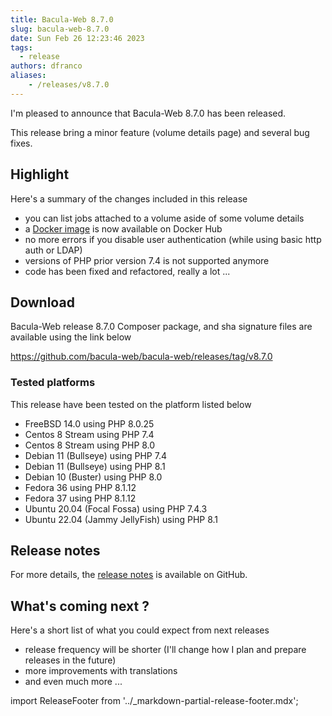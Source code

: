 ```yaml
---
title: Bacula-Web 8.7.0
slug: bacula-web-8.7.0
date: Sun Feb 26 12:23:46 2023
tags:
  - release
authors: dfranco
aliases:
    - /releases/v8.7.0
---
```


I'm pleased to announce that Bacula-Web 8.7.0 has been released.

<!-- truncate -->

This release bring a minor feature (volume details page) and several bug fixes.

## Highlight

Here's a summary of the changes included in this release

- you can list jobs attached to a volume aside of some volume details
- a [Docker image](https://hub.docker.com/r/baculaweb/bacula-web) is now available on Docker Hub
- no more errors if you disable user authentication (while using basic http auth or LDAP)
- versions of PHP prior version 7.4 is not supported anymore
- code has been fixed and refactored, really a lot ...

## Download

Bacula-Web release 8.7.0 Composer package, and sha signature files are available using the link below

https://github.com/bacula-web/bacula-web/releases/tag/v8.7.0

### Tested platforms

This release have been tested on the platform listed below

- FreeBSD 14.0 using PHP 8.0.25
- Centos 8 Stream using PHP 7.4
- Centos 8 Stream using PHP 8.0
- Debian 11 (Bullseye) using PHP 7.4
- Debian 11 (Bullseye) using PHP 8.1
- Debian 10 (Buster) using PHP 8.0
- Fedora 36 using PHP 8.1.12
- Fedora 37 using PHP 8.1.12
- Ubuntu 20.04 (Focal Fossa) using PHP 7.4.3
- Ubuntu 22.04 (Jammy JellyFish) using PHP 8.1

## Release notes

For more details, the [release notes](https://github.com/bacula-web/bacula-web/releases/tag/v8.7.0) is available on GitHub.

## What's coming next ?

Here's a short list of what you could expect from next releases

- release frequency will be shorter (I'll change how I plan and prepare releases in the future)
- more improvements with translations
- and even much more ...

import ReleaseFooter from '../_markdown-partial-release-footer.mdx';

<ReleaseFooter />
